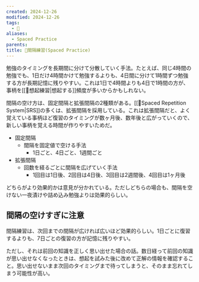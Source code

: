 ```yaml
---
created: 2024-12-26
modified: 2024-12-26
tags:
  - 📝
aliases:
  - Spaced Practice
parents: 
title: 📝間隔練習(Spaced Practice)
---
```

勉強のタイミングを長期間に分けて分散していく手法。たとえば、同じ4時間の勉強でも、1日だけ4時間かけて勉強するよりも、4日間に分けて1時間ずつ勉強する方が長期記憶に残りやすい。これは1日で4時間よりも4日で1時間の方が、事柄を[[📝想起練習|想起する]]頻度が多いからかもしれない。

間隔の空け方は、固定間隔と拡張間隔の2種類がある。[[📝Spaced Repetition System|SRS]]の多くは、拡張間隔を採用している。これは拡張間隔だと、よく覚えている事柄ほど復習のタイミングが数ヶ月後、数年後と広がっていくので、新しい事柄を覚える時間が作りやすいためだ。

- 固定間隔
	- 間隔を固定値で空ける手法
		- 1日ごと、4日ごと、1週間ごと
- 拡張間隔
	- 回数を経るごとに間隔を広げていく手法
		- 1回目は1日後、2回目は4日後、3回目は2週間後、4回目は1ヶ月後

どちらがより効果的かは意見が分かれている。ただしどちらの場合も、間隔を空けない一夜漬けや詰め込み勉強よりは効果的らしい。

## 間隔の空けすぎに注意
間隔練習は、次回までの間隔が広ければ広いほど効果的らしい。1日ごとに復習するよりも、7日ごとの復習の方が記憶に残りやすい。

ただし、それは前回の知識を正しく思い出せた場合の話。数日経って前回の知識が思い出せなくなったときは、想起を試みた後に改めて正解の情報を確認すること。思い出せないまま次回のタイミングまで待ってしまうと、そのまま忘れてしまう可能性が高い。